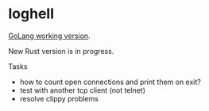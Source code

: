 # loghell

[GoLang working version](https://github.com/lavrxxx/loghell/tree/v1.0.0).

New Rust version is in progress.

Tasks
- how to count open connections and print them on exit?
- test with another tcp client (not telnet)
- resolve clippy problems
